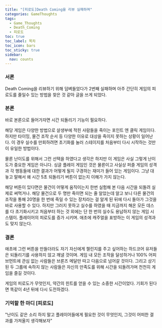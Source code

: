 ```yaml
---
title: "[피로도]Death Coming을 리뷰 실패하며"
categories: GameThoughts
tags:
  - Game_Thoughts
  - Death_Coming
  - 피로도
toc: true
toc_label: 목차
toc_icon: bars
toc_sticky: true
sidebar:
  nav: counts
---
```

### 서론
Death Coming을 리뷰하기 위해 덤벼들었다가 2번째 실패하며 아주 간단히 게임의 피로도를 줄일수 있는 방법을 찾은 것 같아 글을 쓰게 되었다.
### 본론
바로 본론으로 들어가자면 시간 되돌리기 기능이 필요하다.

해당 게임은 다양한 방법으로 살생부에 적힌 사람들을 죽이는 포인트 엔 클릭 게임이다. 하지만 타이밍, 물건 조작 순서 등 다양한 이유로 대상을 죽이지 못하는 상황이 일어난다. 이 경우 실수를 만회하려면 초기화를 눌러 스테이지를 처음부터 다시 시작하는 것만이 유일한 방법이다.

물론 난이도를 위해서 그런 선택을 하였다고 생각은 하지만 이 게임은 사실 그렇게 난이도가 중요한 게임은 아니다. 싱글 플레이 게임인 것은 물론이고 사실상 퍼즐 게임의 성격과 각 행동들에 대한 결과가 어떻게 될지 구경하는 재미가 들어 있는 게임이다. 그냥 대놓고 말해서 왜 시간 5초 되돌리기 버튼이 없는지 이해가 가지 않는다.

해당 버튼이 있다면은 물건이 어떻게 움직이는지 한번 실험해 본 다음 시간을 되돌려 실제로 써먹거나. 해당 물건으로 두 명만 죽이면 되는 줄 알았는데 알고 보니 다른 물건의 조작을 통해 20명을 한 번에 죽일 수 있는 장치라는 걸 알게 된 뒤에 다시 돌아가 그것을 바로 사용할 수 있다. 하지만 그러지 못하고 실수를 하였을 때 지금까지 해온 모든 데스를 다 초기화시키고 처음부터 하는 것 외에는 단 한 번의 실수도 용납하지 않는 게임 시스템이. 플레이어의 피로도를 증가 시키며. 애초에 캐주얼을 표방하는 이 게임의 성격과도 맞지 않는다.
### 결론
애초에 그런 버튼을 만들더라도 자기 자신에게 챌린지를 주고 싶어하는 하드코어 유저들은 되돌리기를 사용하지 않고 깨낼 것이며. 게임 내 모든 조작을 달성하거나 100% 어피브먼트에 관심 없는 사람들은 브론즈 메달만 따고 다음으로 넘어갈 것이다. 그리고 상기된 두 그룹에 속하지 않는 사람들은 자신의 만족도를 위해 시간을 되돌려가며 천천히 게임을 즐길 것이다.

게임의 피로도가 무엇인지, 약간의 힌트를 얻을 수 있는 소중한 시간이었다. 기회가 된다면 똑같이 4년 뒤에 다시 도전하겠다.

### 기억할 한 마디 [피로도]
"난이도 같은 소리 하지 말고 플레이어들에게 필요한 것이 무엇인지, 그것이 어떠한 결과를 가져올지 생각해보자"